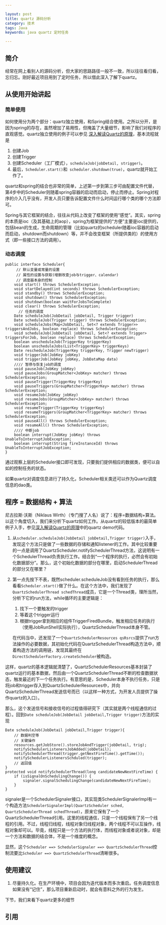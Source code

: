 ```yaml
---

layout: post
title: quartz 源码分析
category: 技术
tags: Java
keywords: java quartz 定时任务

---
```


## 简介

经常在网上看别人的源码分析，但大家的思路路径一般不一致，所以往往看归看，忘归忘。刚好最近项目用到了定时任务，所以借此深入了解下quartz。


## 从使用开始讲起

### 简单使用

如何使用分为两个部分：quartz独立使用，和Spring结合使用。之所以分开，是因为spring的存在，虽然增加了易用性，但掩盖了大量细节，影响了我们对程序的直观感觉。quartz独立使用的例子可以参见 [深入解读Quartz的原理][]，基本流程就是

1. 创建Job
2. 创建Trigger
3. 创建Scheduler（工厂模式），`scheduleJob(jobDetail, strigger)`。
4. 最后，`Scheduler.start()`和` scheduler.shutdown(true)`，quartz就开始工作了。

quartz和spring的结合也非常的简单，上述第一步到第三步可由配置文件代替，第4步中的Scheduler则随着spring容器的启动而启动，停止而停止。Spring对程序的介入几乎没有，开发人员只要告诉配置文件什么时间运行哪个类的哪个方法即可。

Spring与其它框架的结合，往往从代码上改变了框架的使用“感觉”。其实，spring的本质是ioc（及其基础上的aop），spring为框架提供的“方便”主要是ioc提供的，包括bean的生成，生命周期的管理（比如quartz的scheduler随着ioc容器的启动而启动，shutdown而shutdown）等，并不会改变框架（所提供类的）的使用方式（即一些接口方法的调用）。

### 动态调度

    public interface Scheduler{
         // 默认变量或常量的设置
         // 属性的设置与获取(增删改查job与trigger、calendar)
         // 调度器本身的控制
        void start() throws SchedulerException;
        void startDelayed(int seconds) throws SchedulerException;
        void standby() throws SchedulerException;
        void shutdown() throws SchedulerException;
        void shutdown(boolean waitForJobsToComplete)
        void clear() throws SchedulerException;
          // 任务的调度
        Date scheduleJob(JobDetail jobDetail, Trigger trigger)
        Date scheduleJob(Trigger trigger) throws SchedulerException;
        void scheduleJobs(Map<JobDetail, Set<? extends Trigger>> triggersAndJobs, boolean replace) throws SchedulerException;
        void scheduleJob(JobDetail jobDetail, Set<? extends Trigger> triggersForJob, boolean replace) throws SchedulerException;
        boolean unscheduleJob(TriggerKey triggerKey)
        boolean unscheduleJobs(List<TriggerKey> triggerKeys)
        Date rescheduleJob(TriggerKey triggerKey, Trigger newTrigger) 
        void triggerJob(JobKey jobKey)
        void triggerJob(JobKey jobKey, JobDataMap data)
        //// 暂停与恢复job的调度
        void pauseJob(JobKey jobKey)
        void pauseJobs(GroupMatcher<JobKey> matcher) throws SchedulerException;
        void pauseTrigger(TriggerKey triggerKey)
        void pauseTriggers(GroupMatcher<TriggerKey> matcher) throws SchedulerException;
        void resumeJob(JobKey jobKey)
        void resumeJobs(GroupMatcher<JobKey> matcher) throws SchedulerException;
        void resumeTrigger(TriggerKey triggerKey)
        void resumeTriggers(GroupMatcher<TriggerKey> matcher) throws SchedulerException;
        void pauseAll() throws SchedulerException;
        void resumeAll() throws SchedulerException;
        //// 中断job
        boolean interrupt(JobKey jobKey) throws UnableToInterruptJobException;
        boolean interrupt(String fireInstanceId) throws UnableToInterruptJobException;
    }
    
通过观察上层的Scheduler接口即可发现，只要我们提供相应的数据类，便可以自如的控制任务的状态。

如果quartz对调度信息进行了持久化，Scheduler相关类还可以作为Quartz调度信息的dao类。


## 程序 = 数据结构 + 算法

尼古拉斯·沃斯（Niklaus Wirth）（专门搜了人名）说了：程序=数据结构+算法。以这个角度切入，我们来分析下quartz如何工作。从quartz的较低版本的最简单例子入手，参见[深入解读Quartz的原理][]中的quartz demo代码。

1. 从`scheduler.scheduleJob(JobDetail jobDetail,Trigger trigger)`入手，发现这个方法只是做了一些数据的存储和通知listener的工作。其中比较重要的一点是调用了QuartzScheduler.notifySchedulerThread方法，这说明有一个SchedulerThread负责执行工作。结合到“一个程序的执行，必然会有初始化数据部分”。那么，这个初始化数据的部分在哪里，启动SchedulerThread的部分又在哪里？

2. 第一点先按下不表，既然scheduler.scheduleJob没有看到任务的执行，那么看看`Scheduler.start()`做了什么。在这个方法中，我们发现了`QuartzSchedulerThread schedThread`成员，它是一个Thread类，理所当然，分析下它的run方法，while循环的主要逻辑是：

    1.	找下一个要触发的trigger
    2.	等着这个trigger运行
    3.	根据trigger拿到相应的组件TriggerFiredBundle，触发相应任务的执行（使用JobRunShell实际执行），QuartzSchedulerThread本身不管。
    
    在代码当中，还发现了一个`QuartzSchedulerResources qsRsrcs`提供了run方法操作的必要数据，其初始化代码在QuartzSchedulerThread构造方法中，顺着构造方法的调用链，发现其最终在`DirectSchedulerFactory.createScheduler`被构造。

这样，quartz的基本逻辑就清楚了，QuartzSchedulerResources基本封装了quartz运行的基本数据，然后由一个QuartzSchedulerThread不断的检查数据状态，触发最近的下一个任务执行。有意思的是，Scheduler本身不执行任务，只是将job和trigger存入到QuartzSchedulerResources中，并向QuartzSchedulerThread发送信号而已（以这样一种方式，为开发人员提供了操作quartz的入口）。

那么，这个发送信号和接收信号的过程值得研究下（其实就是两个线程通信的过程）。回到`Date scheduleJob(JobDetail jobDetail,Trigger trigger)`方法的实现
            
    Date scheduleJob(JobDetail jobDetail,Trigger trigger){
        // 数据判空等
        // 关键操作
        resources.getJobStore().storeJobAndTrigger(jobDetail, trig);
        notifySchedulerListenersJobAdded(jobDetail);
        notifySchedulerThread(trigger.getNextFireTime().getTime());
        notifySchedulerListenersSchduled(trigger);
        // 返回值
    }
    protected void notifySchedulerThread(long candidateNewNextFireTime) {
        if (isSignalOnSchedulingChange()) {
            signaler.signalSchedulingChange(candidateNewNextFireTime);
        }
    }
    
signaler是一个SchedulerSignaler接口，其实现类SchedulerSignalerImpl有一个构造方法`SchedulerSignalerImpl(QuartzScheduler sched, QuartzSchedulerThread schedThread)`，原来它保有了一个QuartzSchedulerThread引用。这里的线程通信，只是一个线程保有了另一个线程的引用。不过，线程归线程，线程对象归线程对象，两个线程不可以互操作，线程对象却可以。毕竟，线程只是一个方法的执行体，而线程对象或者说对象，却是一个方法和数据的结合体，不是一个维度的概念。

显然，这个`Scheduler ==> SchedulerSignaler ==> QuartzSchedulerThread`控制流要比`Scheduler ==> QuartzSchedulerThread`清晰很多。


## 使用建议

1. 尽量持久化。在生产环境中，项目会因为迭代版本而多次重启。任务调度信息如果没有“记住”，那么项目重新启动时，就会有意料之外的行为发生。

下节，我们来看下quartz更多的细节



## 引用



[深入解读Quartz的原理]: http://lavasoft.blog.51cto.com/62575/181907/